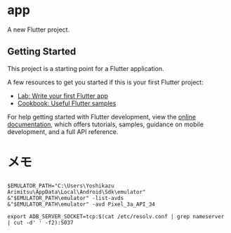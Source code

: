 # app

A new Flutter project.

## Getting Started

This project is a starting point for a Flutter application.

A few resources to get you started if this is your first Flutter project:

- [Lab: Write your first Flutter app](https://docs.flutter.dev/get-started/codelab)
- [Cookbook: Useful Flutter samples](https://docs.flutter.dev/cookbook)

For help getting started with Flutter development, view the
[online documentation](https://docs.flutter.dev/), which offers tutorials,
samples, guidance on mobile development, and a full API reference.

# メモ

##

```
$EMULATOR_PATH="C:\Users\Yoshikazu Arimitsu\AppData\Local\Android\Sdk\emulator"
&"$EMULATOR_PATH\emulator" -list-avds
&"$EMULATOR_PATH\emulator" -avd Pixel_3a_API_34
```

```
export ADB_SERVER_SOCKET=tcp:$(cat /etc/resolv.conf | grep nameserver | cut -d' ' -f2):5037
```


